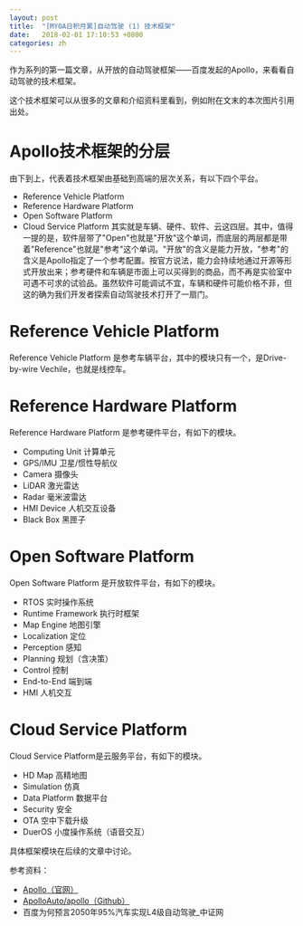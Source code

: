 ```yaml
---
layout: post
title:  "[MYOA日积月累]自动驾驶 (1) 技术框架"
date:   2018-02-01 17:10:53 +0800
categories: zh
---
```


作为系列的第一篇文章，从开放的自动驾驶框架——百度发起的Apollo，来看看自动驾驶的技术框架。

这个技术框架可以从很多的文章和介绍资料里看到，例如附在文末的本次图片引用出处。

# Apollo技术框架的分层
由下到上，代表着技术框架由基础到高端的层次关系，有以下四个平台。
* Reference Vehicle Platform 
* Reference Hardware Platform
* Open Software Platform
* Cloud Service Platform
其实就是车辆、硬件、软件、云这四层。其中，值得一提的是，软件层带了"Open"也就是"开放"这个单词，而底层的两层都是带着"Reference"也就是"参考"这个单词。"开放"的含义是能力开放，"参考"的含义是Apollo指定了一个参考配置。按官方说法，能力会持续地通过开源等形式开放出来；参考硬件和车辆是市面上可以买得到的商品，而不再是实验室中可遇不可求的试验品。虽然软件可能调试不宜，车辆和硬件可能价格不菲，但这的确为我们开发者探索自动驾驶技术打开了一扇门。

# Reference Vehicle Platform
Reference Vehicle Platform 是参考车辆平台，其中的模块只有一个，是Drive-by-wire Vechile，也就是线控车。

# Reference Hardware Platform
Reference Hardware Platform 是参考硬件平台，有如下的模块。
* Computing Unit 计算单元
* GPS/IMU 卫星/惯性导航仪
* Camera 摄像头
* LiDAR 激光雷达
* Radar 毫米波雷达
* HMI Device 人机交互设备
* Black Box 黑匣子

# Open Software Platform
Open Software Platform 是开放软件平台，有如下的模块。
* RTOS 实时操作系统
* Runtime Framework 执行时框架
* Map Engine 地图引擎
* Localization 定位
* Perception 感知
* Planning 规划（含决策）
* Control 控制
* End-to-End 端到端
* HMI 人机交互

# Cloud Service Platform
Cloud Service Platform是云服务平台，有如下的模块。
* HD Map 高精地图
* Simulation 仿真
* Data Platform 数据平台
* Security 安全
* OTA 空中下载升级
* DuerOS 小度操作系统（语音交互）

具体框架模块在后续的文章中讨论。

参考资料：
* [Apollo（官网）](http://apollo.auto)
* [ApolloAuto/apollo（Github）](http://github.com/ApolloAuto/apollo)
* 百度为何预言2050年95%汽车实现L4级自动驾驶_中证网
